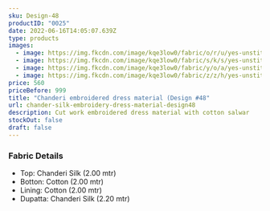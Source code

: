 ```yaml
---
sku: Design-48
productID: "0025"
date: 2022-06-16T14:05:07.639Z
type: products
images:
  - image: https://img.fkcdn.com/image/kqe3low0/fabric/o/r/u/yes-unstitched-desing-48-sun-fashion-and-lifestyle-original-imag4et3h6a7jb9v.jpeg
  - image: https://img.fkcdn.com/image/kqe3low0/fabric/s/k/s/yes-unstitched-design-48-sun-fashion-and-lifestyle-original-imag4et3hpzpxuqf.jpeg
  - image: https://img.fkcdn.com/image/kqe3low0/fabric/y/o/a/yes-unstitched-design-48-sun-fashion-and-lifestyle-original-imag4et3d98tdu2g.jpeg
  - image: https://img.fkcdn.com/image/kqe3low0/fabric/z/z/h/yes-unstitched-design-48-sun-fashion-and-lifestyle-original-imag4et3bdqrpzcg.jpeg
price: 560
priceBefore: 999
title: "Chanderi embroidered dress material (Design #48"
url: chander-silk-embroidery-dress-material-design48
description: Cut work embroidered dress material with cotton salwar
stockOut: false
draft: false
---
```

### Fabric Details
- Top: Chanderi Silk (2.00 mtr)
- Botton: Cotton (2.00 mtr)
- Lining: Cotton (2.00 mtr)
- Dupatta: Chanderi Silk (2.20 mtr)